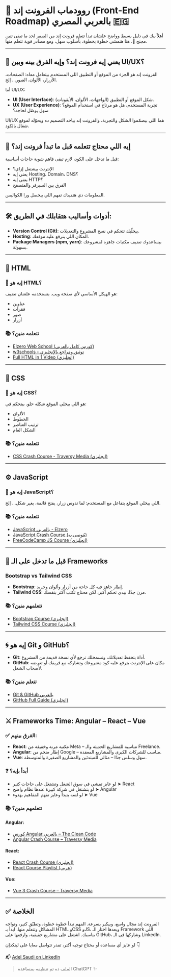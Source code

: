 # 🚀 روودماب الفرونت إند (Front-End Roadmap) بالعربي المصري 🇪🇬

أهلاً بيك في دليل بسيط وواضح علشان تبدأ تتعلم فرونت إند من الصفر لحد ما تبقى تنين مجنح 🐉. هنا هنمشي خطوة بخطوة، بأسلوب سهل، ومع مصادر قوية تتعلم منها.

---

## 🧠 يعني إيه فرونت إند؟ وإيه الفرق بينه وبين UI/UX؟

الفرونت إند هو الجزء من الموقع أو التطبيق اللي المستخدم بيتعامل معاه: الصفحات، الأزرار، الألوان، الصور... إلخ.

أما UI/UX:
- **UI (User Interface)**: شكل الموقع أو التطبيق (الواجهات، الألوان، الأيقونات).
- **UX (User Experience)**: تجربة المستخدم، هل هو مرتاح في استخدام الموقع؟ سهل يوصّل لحاجة؟

UI/UX هما اللي بيصمّموا الشكل والتجربة، والفرونت إند بياخد التصميم ده ويحوّله لموقع شغال بالكود.

---

## 📌 إيه اللي محتاج تتعلمه قبل ما تبدأ فرونت إند؟

قبل ما تدخل على الكود، لازم تبقى فاهم شوية حاجات أساسية:
- الإنترنت بيشتغل إزاي؟
- يعني إيه Hosting، Domain، DNS؟
- يعني إيه HTTP؟
- الفرق بين السيرفر والمتصفح

المعلومات دي هتفيدك تفهم اللي بيحصل ورا الكواليس.

---

## 🛠️ أدوات وأساليب هتقابلك في الطريق:

- **Version Control (Git)**: بيخلّيك تتحكم في نسخ المشروع والتعديلات.
- **Hosting**: المكان اللي بترفع عليه موقعك.
- **Package Managers (npm, yarn)**: بيساعدوك تضيف مكتبات جاهزة لمشروعك بسهولة.

---

## 🧱 HTML

### 🔹 إيه هو HTML؟
هو الهيكل الأساسي لأي صفحة ويب. بتستخدمه علشان تضيف:
- عناوين
- فقرات
- صور
- أزرار

### 📚 تتعلمه منين؟
- [Elzero Web School (كورس كامل بالعربي)](https://www.youtube.com/playlist?list=PLDoPjvoNmBAzhFD3niPAa1C1gXG4cs14J)
- [w3schools - توثيق ومراجع بالإنجليزي](https://www.w3schools.com/html/)
- [Full HTML in 1 Video (إنجليزي)](https://www.youtube.com/watch?v=G3e-cpL7ofc)

---

## 🎨 CSS

### 🔹 إيه هو CSS؟
هو اللي بيخلي الموقع شكله حلو. بيتحكم في:
- الألوان
- الخطوط
- ترتيب العناصر
- الشكل العام

### 📚 تتعلمه منين؟
- [CSS Crash Course - Traversy Media (إنجليزي)](https://www.youtube.com/watch?v=OXGznpKZ_sA)

---

## ⚙️ JavaScript

### 🔹 إيه هو JavaScript؟
اللي بيخلي الموقع يتفاعل مع المستخدم: لما تدوس زرار، يفتح قائمة، يغير شكل... إلخ.

### 📚 تتعلمه منين؟
- [JavaScript بالعربي - Elzero](https://www.youtube.com/playlist?list=PLDoPjvoNmBAx3kiplQR_oeDqLDBUDYwVv)
- [JavaScript Crash Course (مُوصى به)](https://www.youtube.com/watch?v=EerdGm-ehJQ)
- [FreeCodeCamp JS Course (إنجليزي)](https://www.youtube.com/watch?v=PkZNo7MFNFg)

---

## 🧰 قبل ما تدخل على الـ Frameworks

### Bootstrap vs Tailwind CSS

- **Bootstrap**: إطار جاهز فيه كل حاجة من أزرار وألوان وجريد.
- **Tailwind CSS**: مرن جدًا، بيدي تحكم أكبر، لكن محتاج تكتب أكتر بنفسك.

### 📚 تتعلمهم منين؟
- [Bootstrap Course (إنجليزي)](https://www.youtube.com/watch?v=-qfEOE4vtxE)
- [Tailwind CSS Course (إنجليزي)](https://www.youtube.com/watch?v=6biMWgD6_JY)

---

## 🌀 إيه هو Git و GitHub؟

- **Git**: أداة بتحفظ تعديلاتك، وتسمحلك ترجع لأي نسخة قديمة من المشروع.
- **GitHub**: مكان على الإنترنت بترفع عليه كود مشروعك وتشاركه مع فريقك أو تعرضه لأصحاب الشغل.

### 📚 تتعلم منين؟
- [Git & GitHub بالعربي](https://www.youtube.com/watch?v=fDkR0TDR9dI)
- [GitHub Full Guide (إنجليزي)](https://www.youtube.com/watch?v=S7XpTAnSDL4)

---

## ⚔️ Frameworks Time: Angular – React – Vue

### ✅ الفرق بينهم:

- **React**: مكتبة مرنة وخفيفة من Meta – مناسبة للمشاريع الحديثة والـ Freelance.
- **Angular**: إطار ضخم من Google – مناسب للشركات الكبرى والمشاريع المعقدة.
- **Vue**: سهل وسلس جدًا – مثالي للمبتدئين والمشاريع الصغيرة والمتوسطة.

### ❓ أبدأ بإيه؟
- لو عايز تمشي في سوق الشغل وتشتغل على حاجات كتير ➤ React
- لو بتشتغل في شركة كبيرة عندها نظام واضح ➤ Angular
- لو لسه بتبدأ وعايز تفهم المفاهيم بهدوء ➤ Vue

### 📚 تتعلمهم منين؟

#### Angular:
- [كورس Angular بالعربي – The Clean Code](https://www.youtube.com/playlist?list=PL1ano0qwNuBwA90YwA-5d8g2wbOYHkl5h)
- [Angular Crash Course – Traversy Media](https://www.youtube.com/watch?v=3qBXWUpoPHo)

#### React:
- [React Crash Course (إنجليزي)](https://www.youtube.com/watch?v=CgkZ7MvWUAA)
- [React Course Playlist (عربي)](https://www.youtube.com/playlist?list=PLYyqC4bNbCIdSZ-JayMLl4WO2Cr995vyS)

#### Vue:
- [Vue 3 Crash Course – Traversy Media](https://www.youtube.com/watch?v=FXpIoQ_rT_c)

---

## ✅ الخلاصة

الفرونت إند مجال واسع، وبيكبر بسرعة. المهم تبدأ خطوة خطوة، وتطبّق كتير، وتواجه المشاكل وتتعلم منها.
ابدأ بـ HTML وCSS وJS، وبعدها اختار الـ Framework اللي يناسبك. اشتغل على مشاريع حقيقية، وارفعها على GitHub، وشاركها في الـ LinkedIn.

لو عايز أي مساعدة أو محتاج توجيه أكتر، تقدر تتواصل معايا على لينكدإن 👇

📬 [Adel Saudi on LinkedIn](https://www.linkedin.com/in/adel-saudi/)


> الملف ده تم تنظيمه بمساعدة ChatGPT ✨

